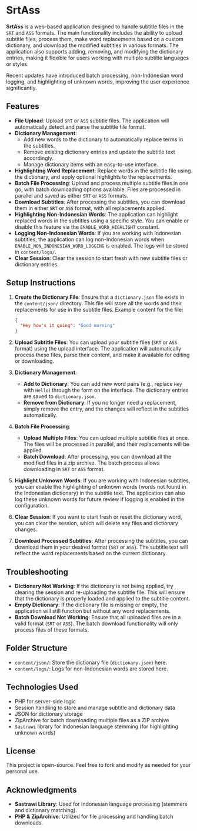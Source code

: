 # SrtAss

**SrtAss** is a web-based application designed to handle subtitle files in the `SRT` and `ASS` formats. The main functionality includes the ability to upload subtitle files, process them, make word replacements based on a custom dictionary, and download the modified subtitles in various formats. The application also supports adding, removing, and modifying the dictionary entries, making it flexible for users working with multiple subtitle languages or styles.

Recent updates have introduced batch processing, non-Indonesian word logging, and highlighting of unknown words, improving the user experience significantly.

## Features

- **File Upload**: Upload `SRT` or `ASS` subtitle files. The application will automatically detect and parse the subtitle file format.
- **Dictionary Management**:
  - Add new words to the dictionary to automatically replace terms in the subtitles.
  - Remove existing dictionary entries and update the subtitle text accordingly.
  - Manage dictionary items with an easy-to-use interface.
- **Highlighting Word Replacement**: Replace words in the subtitle file using the dictionary, and apply optional highlights to the replacements.
- **Batch File Processing**: Upload and process multiple subtitle files in one go, with batch downloading options available. Files are processed in parallel and saved as either `SRT` or `ASS` formats.
- **Download Subtitles**: After processing the subtitles, you can download them in either `SRT` or `ASS` format, with all replacements applied.
- **Highlighting Non-Indonesian Words**: The application can highlight replaced words in the subtitles using a specific style. You can enable or disable this feature via the `ENABLE_WORD_HIGHLIGHT` constant.
- **Logging Non-Indonesian Words**: If you are working with Indonesian subtitles, the application can log non-Indonesian words when `ENABLE_NON_INDONESIAN_WORD_LOGGING` is enabled. The logs will be stored in `content/logs/`.
- **Clear Session**: Clear the session to start fresh with new subtitle files or dictionary entries.

## Setup Instructions

1. **Create the Dictionary File**:
   Ensure that a `dictionary.json` file exists in the `content/json/` directory. This file will store all the words and their replacements for use in the subtitle files. Example content for the file:

   ```json
   {
     "Hey how's it going": "Good morning"
   }
   ```

2. **Upload Subtitle Files**:
   You can upload your subtitle files (`SRT` or `ASS` format) using the upload interface. The application will automatically process these files, parse their content, and make it available for editing or downloading.

3. **Dictionary Management**:

   - **Add to Dictionary**: You can add new word pairs (e.g., replace `Hey` with `Hello`) through the form on the interface. The dictionary entries are saved to `dictionary.json`.
   - **Remove from Dictionary**: If you no longer need a replacement, simply remove the entry, and the changes will reflect in the subtitles automatically.

4. **Batch File Processing**:

   - **Upload Multiple Files**: You can upload multiple subtitle files at once. The files will be processed in parallel, and their replacements will be applied.
   - **Batch Download**: After processing, you can download all the modified files in a zip archive. The batch process allows downloading in `SRT` or `ASS` format.

5. **Highlight Unknown Words**:
   If you are working with Indonesian subtitles, you can enable the highlighting of unknown words (words not found in the Indonesian dictionary) in the subtitle text. The application can also log these unknown words for future review if logging is enabled in the configuration.

6. **Clear Session**:
   If you want to start fresh or reset the dictionary word, you can clear the session, which will delete any files and dictionary changes.

7. **Download Processed Subtitles**:
   After processing the subtitles, you can download them in your desired format (`SRT` or `ASS`). The subtitle text will reflect the word replacements based on the current dictionary.

## Troubleshooting

- **Dictionary Not Working**: If the dictionary is not being applied, try clearing the session and re-uploading the subtitle file. This will ensure that the dictionary is properly loaded and applied to the subtitle content.
- **Empty Dictionary**: If the dictionary file is missing or empty, the application will still function but without any word replacements.
- **Batch Download Not Working**: Ensure that all uploaded files are in a valid format (`SRT` or `ASS`). The batch download functionality will only process files of these formats.

## Folder Structure

- `content/json/`: Store the dictionary file (`dictionary.json`) here.
- `content/logs/`: Logs for non-Indonesian words are stored here.

## Technologies Used

- PHP for server-side logic
- Session handling to store and manage subtitle and dictionary data
- JSON for dictionary storage
- ZipArchive for batch downloading multiple files as a ZIP archive
- `Sastrawi` library for Indonesian language stemming (for highlighting unknown words)

## License

This project is open-source. Feel free to fork and modify as needed for your personal use.

## Acknowledgments

- **Sastrawi Library**: Used for Indonesian language processing (stemmers and dictionary matching).
- **PHP & ZipArchive**: Utilized for file processing and handling batch downloads.
